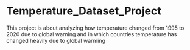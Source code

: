 # Temperature_Dataset_Project
This project is about analyzing how temperature changed from 1995 to 2020 due to global warning and in which countries temperature has changed heavily due to global warming
